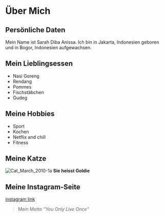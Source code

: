 # Über Mich

## Persönliche Daten
Mein Name ist Sarah Diba Anissa. Ich bin in Jakarta, Indonesien geboren und in Bogor, Indonesien aufgewachsen.

## Mein Lieblingsessen
* Nasi Goreng
* Rendang
* Pommes
* Fischstäbchen
* Gudeg

## Meine Hobbies
- Sport
- Kochen
- Netflix and chill
- Fitness

## Meine Katze
![Cat_March_2010-1a](https://user-images.githubusercontent.com/90189347/132325771-70ae6da3-e536-4bce-8c57-6a4b5be124ea.jpg)
**Sie heisst Goldie**

## Meine Instagram-Seite
[instagram link](https://www.instagram.com/sardibaa/?hl=de)
> Mein Motto
> _"You Only Live Once"_
